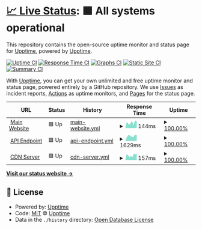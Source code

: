 # [📈 Live Status](https://upptime.github.io/upptime): <!--live status--> **🟩 All systems operational**

This repository contains the open-source uptime monitor and status page for [Upptime](https://upptime.js.org), powered by [Upptime](https://github.com/upptime/upptime).

[![Uptime CI](https://github.com/mbaharip/upptime/workflows/Uptime%20CI/badge.svg)](https://github.com/mbaharip/upptime/actions?query=workflow%3A%22Uptime+CI%22)
[![Response Time CI](https://github.com/mbaharip/upptime/workflows/Response%20Time%20CI/badge.svg)](https://github.com/mbaharip/upptime/actions?query=workflow%3A%22Response+Time+CI%22)
[![Graphs CI](https://github.com/mbaharip/upptime/workflows/Graphs%20CI/badge.svg)](https://github.com/mbaharip/upptime/actions?query=workflow%3A%22Graphs+CI%22)
[![Static Site CI](https://github.com/mbaharip/upptime/workflows/Static%20Site%20CI/badge.svg)](https://github.com/mbaharip/upptime/actions?query=workflow%3A%22Static+Site+CI%22)
[![Summary CI](https://github.com/mbaharip/upptime/workflows/Summary%20CI/badge.svg)](https://github.com/mbaharip/upptime/actions?query=workflow%3A%22Summary+CI%22)

With [Upptime](https://upptime.js.org), you can get your own unlimited and free uptime monitor and status page, powered entirely by a GitHub repository. We use [Issues](https://github.com/upptime/upptime/issues) as incident reports, [Actions](https://github.com/mbaharip/upptime/actions) as uptime monitors, and [Pages](https://upptime.github.io/upptime) for the status page.

<!--start: status pages-->
<!-- This summary is generated by Upptime (https://github.com/upptime/upptime) -->
<!-- Do not edit this manually, your changes will be overwritten -->
<!-- prettier-ignore -->
| URL | Status | History | Response Time | Uptime |
| --- | ------ | ------- | ------------- | ------ |
| <img alt="" src="https://icons.duckduckgo.com/ip3/www.mbaharip.me.ico" height="13"> [Main Website](https://www.mbaharip.me) | 🟩 Up | [main-website.yml](https://github.com/mbahArip/upptime/commits/HEAD/history/main-website.yml) | <details><summary><img alt="Response time graph" src="./graphs/main-website/response-time-week.png" height="20"> 144ms</summary><br><a href="https://status.mbaharip.me/history/main-website"><img alt="Response time 139" src="https://img.shields.io/endpoint?url=https%3A%2F%2Fraw.githubusercontent.com%2FmbahArip%2Fupptime%2FHEAD%2Fapi%2Fmain-website%2Fresponse-time.json"></a><br><a href="https://status.mbaharip.me/history/main-website"><img alt="24-hour response time 189" src="https://img.shields.io/endpoint?url=https%3A%2F%2Fraw.githubusercontent.com%2FmbahArip%2Fupptime%2FHEAD%2Fapi%2Fmain-website%2Fresponse-time-day.json"></a><br><a href="https://status.mbaharip.me/history/main-website"><img alt="7-day response time 144" src="https://img.shields.io/endpoint?url=https%3A%2F%2Fraw.githubusercontent.com%2FmbahArip%2Fupptime%2FHEAD%2Fapi%2Fmain-website%2Fresponse-time-week.json"></a><br><a href="https://status.mbaharip.me/history/main-website"><img alt="30-day response time 135" src="https://img.shields.io/endpoint?url=https%3A%2F%2Fraw.githubusercontent.com%2FmbahArip%2Fupptime%2FHEAD%2Fapi%2Fmain-website%2Fresponse-time-month.json"></a><br><a href="https://status.mbaharip.me/history/main-website"><img alt="1-year response time 139" src="https://img.shields.io/endpoint?url=https%3A%2F%2Fraw.githubusercontent.com%2FmbahArip%2Fupptime%2FHEAD%2Fapi%2Fmain-website%2Fresponse-time-year.json"></a></details> | <details><summary><a href="https://status.mbaharip.me/history/main-website">100.00%</a></summary><a href="https://status.mbaharip.me/history/main-website"><img alt="All-time uptime 100.00%" src="https://img.shields.io/endpoint?url=https%3A%2F%2Fraw.githubusercontent.com%2FmbahArip%2Fupptime%2FHEAD%2Fapi%2Fmain-website%2Fuptime.json"></a><br><a href="https://status.mbaharip.me/history/main-website"><img alt="24-hour uptime 100.00%" src="https://img.shields.io/endpoint?url=https%3A%2F%2Fraw.githubusercontent.com%2FmbahArip%2Fupptime%2FHEAD%2Fapi%2Fmain-website%2Fuptime-day.json"></a><br><a href="https://status.mbaharip.me/history/main-website"><img alt="7-day uptime 100.00%" src="https://img.shields.io/endpoint?url=https%3A%2F%2Fraw.githubusercontent.com%2FmbahArip%2Fupptime%2FHEAD%2Fapi%2Fmain-website%2Fuptime-week.json"></a><br><a href="https://status.mbaharip.me/history/main-website"><img alt="30-day uptime 100.00%" src="https://img.shields.io/endpoint?url=https%3A%2F%2Fraw.githubusercontent.com%2FmbahArip%2Fupptime%2FHEAD%2Fapi%2Fmain-website%2Fuptime-month.json"></a><br><a href="https://status.mbaharip.me/history/main-website"><img alt="1-year uptime 100.00%" src="https://img.shields.io/endpoint?url=https%3A%2F%2Fraw.githubusercontent.com%2FmbahArip%2Fupptime%2FHEAD%2Fapi%2Fmain-website%2Fuptime-year.json"></a></details>
| <img alt="" src="https://icons.duckduckgo.com/ip3/api.mbaharip.me.ico" height="13"> [API Endpoint](https://api.mbaharip.me/server) | 🟩 Up | [api-endpoint.yml](https://github.com/mbahArip/upptime/commits/HEAD/history/api-endpoint.yml) | <details><summary><img alt="Response time graph" src="./graphs/api-endpoint/response-time-week.png" height="20"> 1629ms</summary><br><a href="https://status.mbaharip.me/history/api-endpoint"><img alt="Response time 1672" src="https://img.shields.io/endpoint?url=https%3A%2F%2Fraw.githubusercontent.com%2FmbahArip%2Fupptime%2FHEAD%2Fapi%2Fapi-endpoint%2Fresponse-time.json"></a><br><a href="https://status.mbaharip.me/history/api-endpoint"><img alt="24-hour response time 1870" src="https://img.shields.io/endpoint?url=https%3A%2F%2Fraw.githubusercontent.com%2FmbahArip%2Fupptime%2FHEAD%2Fapi%2Fapi-endpoint%2Fresponse-time-day.json"></a><br><a href="https://status.mbaharip.me/history/api-endpoint"><img alt="7-day response time 1629" src="https://img.shields.io/endpoint?url=https%3A%2F%2Fraw.githubusercontent.com%2FmbahArip%2Fupptime%2FHEAD%2Fapi%2Fapi-endpoint%2Fresponse-time-week.json"></a><br><a href="https://status.mbaharip.me/history/api-endpoint"><img alt="30-day response time 1779" src="https://img.shields.io/endpoint?url=https%3A%2F%2Fraw.githubusercontent.com%2FmbahArip%2Fupptime%2FHEAD%2Fapi%2Fapi-endpoint%2Fresponse-time-month.json"></a><br><a href="https://status.mbaharip.me/history/api-endpoint"><img alt="1-year response time 1672" src="https://img.shields.io/endpoint?url=https%3A%2F%2Fraw.githubusercontent.com%2FmbahArip%2Fupptime%2FHEAD%2Fapi%2Fapi-endpoint%2Fresponse-time-year.json"></a></details> | <details><summary><a href="https://status.mbaharip.me/history/api-endpoint">100.00%</a></summary><a href="https://status.mbaharip.me/history/api-endpoint"><img alt="All-time uptime 100.00%" src="https://img.shields.io/endpoint?url=https%3A%2F%2Fraw.githubusercontent.com%2FmbahArip%2Fupptime%2FHEAD%2Fapi%2Fapi-endpoint%2Fuptime.json"></a><br><a href="https://status.mbaharip.me/history/api-endpoint"><img alt="24-hour uptime 100.00%" src="https://img.shields.io/endpoint?url=https%3A%2F%2Fraw.githubusercontent.com%2FmbahArip%2Fupptime%2FHEAD%2Fapi%2Fapi-endpoint%2Fuptime-day.json"></a><br><a href="https://status.mbaharip.me/history/api-endpoint"><img alt="7-day uptime 100.00%" src="https://img.shields.io/endpoint?url=https%3A%2F%2Fraw.githubusercontent.com%2FmbahArip%2Fupptime%2FHEAD%2Fapi%2Fapi-endpoint%2Fuptime-week.json"></a><br><a href="https://status.mbaharip.me/history/api-endpoint"><img alt="30-day uptime 100.00%" src="https://img.shields.io/endpoint?url=https%3A%2F%2Fraw.githubusercontent.com%2FmbahArip%2Fupptime%2FHEAD%2Fapi%2Fapi-endpoint%2Fuptime-month.json"></a><br><a href="https://status.mbaharip.me/history/api-endpoint"><img alt="1-year uptime 100.00%" src="https://img.shields.io/endpoint?url=https%3A%2F%2Fraw.githubusercontent.com%2FmbahArip%2Fupptime%2FHEAD%2Fapi%2Fapi-endpoint%2Fuptime-year.json"></a></details>
| <img alt="" src="https://icons.duckduckgo.com/ip3/cdn.mbaharip.me.ico" height="13"> [CDN Server](https://cdn.mbaharip.me) | 🟩 Up | [cdn-server.yml](https://github.com/mbahArip/upptime/commits/HEAD/history/cdn-server.yml) | <details><summary><img alt="Response time graph" src="./graphs/cdn-server/response-time-week.png" height="20"> 157ms</summary><br><a href="https://status.mbaharip.me/history/cdn-server"><img alt="Response time 148" src="https://img.shields.io/endpoint?url=https%3A%2F%2Fraw.githubusercontent.com%2FmbahArip%2Fupptime%2FHEAD%2Fapi%2Fcdn-server%2Fresponse-time.json"></a><br><a href="https://status.mbaharip.me/history/cdn-server"><img alt="24-hour response time 200" src="https://img.shields.io/endpoint?url=https%3A%2F%2Fraw.githubusercontent.com%2FmbahArip%2Fupptime%2FHEAD%2Fapi%2Fcdn-server%2Fresponse-time-day.json"></a><br><a href="https://status.mbaharip.me/history/cdn-server"><img alt="7-day response time 157" src="https://img.shields.io/endpoint?url=https%3A%2F%2Fraw.githubusercontent.com%2FmbahArip%2Fupptime%2FHEAD%2Fapi%2Fcdn-server%2Fresponse-time-week.json"></a><br><a href="https://status.mbaharip.me/history/cdn-server"><img alt="30-day response time 167" src="https://img.shields.io/endpoint?url=https%3A%2F%2Fraw.githubusercontent.com%2FmbahArip%2Fupptime%2FHEAD%2Fapi%2Fcdn-server%2Fresponse-time-month.json"></a><br><a href="https://status.mbaharip.me/history/cdn-server"><img alt="1-year response time 148" src="https://img.shields.io/endpoint?url=https%3A%2F%2Fraw.githubusercontent.com%2FmbahArip%2Fupptime%2FHEAD%2Fapi%2Fcdn-server%2Fresponse-time-year.json"></a></details> | <details><summary><a href="https://status.mbaharip.me/history/cdn-server">100.00%</a></summary><a href="https://status.mbaharip.me/history/cdn-server"><img alt="All-time uptime 100.00%" src="https://img.shields.io/endpoint?url=https%3A%2F%2Fraw.githubusercontent.com%2FmbahArip%2Fupptime%2FHEAD%2Fapi%2Fcdn-server%2Fuptime.json"></a><br><a href="https://status.mbaharip.me/history/cdn-server"><img alt="24-hour uptime 100.00%" src="https://img.shields.io/endpoint?url=https%3A%2F%2Fraw.githubusercontent.com%2FmbahArip%2Fupptime%2FHEAD%2Fapi%2Fcdn-server%2Fuptime-day.json"></a><br><a href="https://status.mbaharip.me/history/cdn-server"><img alt="7-day uptime 100.00%" src="https://img.shields.io/endpoint?url=https%3A%2F%2Fraw.githubusercontent.com%2FmbahArip%2Fupptime%2FHEAD%2Fapi%2Fcdn-server%2Fuptime-week.json"></a><br><a href="https://status.mbaharip.me/history/cdn-server"><img alt="30-day uptime 100.00%" src="https://img.shields.io/endpoint?url=https%3A%2F%2Fraw.githubusercontent.com%2FmbahArip%2Fupptime%2FHEAD%2Fapi%2Fcdn-server%2Fuptime-month.json"></a><br><a href="https://status.mbaharip.me/history/cdn-server"><img alt="1-year uptime 100.00%" src="https://img.shields.io/endpoint?url=https%3A%2F%2Fraw.githubusercontent.com%2FmbahArip%2Fupptime%2FHEAD%2Fapi%2Fcdn-server%2Fuptime-year.json"></a></details>

<!--end: status pages-->

[**Visit our status website →**](https://upptime.github.io/upptime)

## 📄 License

- Powered by: [Upptime](https://github.com/upptime/upptime)
- Code: [MIT](./LICENSE) © [Upptime](https://upptime.js.org)
- Data in the `./history` directory: [Open Database License](https://opendatacommons.org/licenses/odbl/1-0/)
